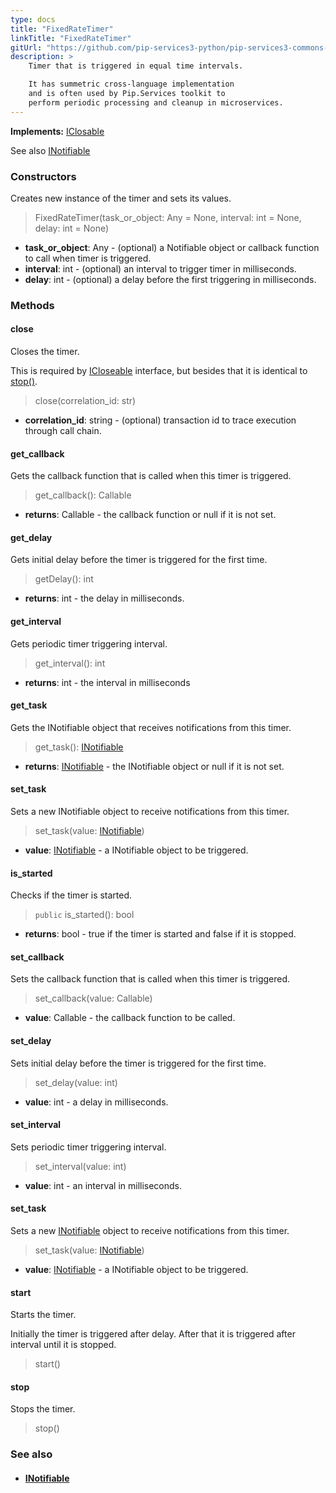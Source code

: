 ```yaml
---
type: docs
title: "FixedRateTimer"
linkTitle: "FixedRateTimer"
gitUrl: "https://github.com/pip-services3-python/pip-services3-commons-python"
description: >
    Timer that is triggered in equal time intervals.

    It has summetric cross-language implementation 
    and is often used by Pip.Services toolkit to
    perform periodic processing and cleanup in microservices.
---
```


**Implements:** [IClosable](../iclosable)

See also [INotifiable](../inotifiable)

### Constructors
Creates new instance of the timer and sets its values.

> FixedRateTimer(task_or_object: Any = None, interval: int = None, delay: int = None)

- **task_or_object**: Any - (optional) a Notifiable object or callback function to call when timer is triggered.
- **interval**: int - (optional) an interval to trigger timer in milliseconds.
- **delay**: int - (optional) a delay before the first triggering in milliseconds.

### Methods

#### close
Closes the timer.

This is required by [ICloseable](../icloseable) interface,
but besides that it is identical to [stop()](#stop).

> close(correlation_id: str)

- **correlation_id**: string - (optional) transaction id to trace execution through call chain.

#### get_callback
Gets the callback function that is called when this timer is triggered.

> get_callback(): Callable

- **returns**: Callable - the callback function or null if it is not set. 


#### get_delay
Gets initial delay before the timer is triggered for the first time.

> getDelay(): int

- **returns**: int - the delay in milliseconds.

#### get_interval
Gets periodic timer triggering interval.

> get_interval(): int

- **returns**: int - the interval in milliseconds


#### get_task
Gets the INotifiable object that receives notifications from this timer.

> get_task(): [INotifiable](../inotifiable)

- **returns**: [INotifiable](../inotifiable) - the INotifiable object or null if it is not set.


#### set_task
Sets a new INotifiable object to receive notifications from this timer.

> set_task(value: [INotifiable](../inotifiable))

- **value**: [INotifiable](../inotifiable) - a INotifiable object to be triggered.

#### is_started
Checks if the timer is started.

> `public` is_started(): bool

- **returns**: bool - true if the timer is started and false if it is stopped.

#### set_callback
Sets the callback function that is called when this timer is triggered.

> set_callback(value: Callable)

- **value**: Callable - the callback function to be called.

#### set_delay
Sets initial delay before the timer is triggered for the first time.

> set_delay(value: int)

- **value**: int - a delay in milliseconds. 

#### set_interval
Sets periodic timer triggering interval.

> set_interval(value: int)

- **value**: int - an interval in milliseconds.

#### set_task
Sets a new [INotifiable](../inotifiable) object to receive notifications from this timer.

> set_task(value: [INotifiable](../inotifiable))

- **value**: [INotifiable](../inotifiable) - a INotifiable object to be triggered.

#### start
Starts the timer.

Initially the timer is triggered after delay.
After that it is triggered after interval until it is stopped.

> start()


#### stop
Stops the timer.

> stop()

### See also
- #### [INotifiable](../inotifiable)